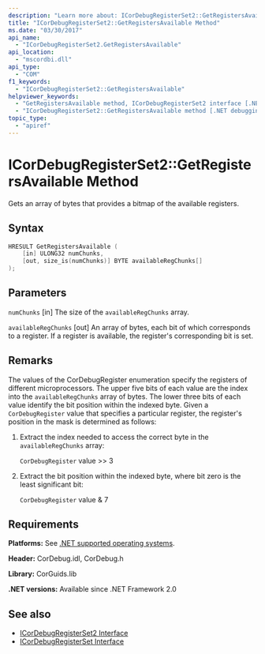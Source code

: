 ```yaml
---
description: "Learn more about: ICorDebugRegisterSet2::GetRegistersAvailable Method"
title: "ICorDebugRegisterSet2::GetRegistersAvailable Method"
ms.date: "03/30/2017"
api_name:
  - "ICorDebugRegisterSet2.GetRegistersAvailable"
api_location:
  - "mscordbi.dll"
api_type:
  - "COM"
f1_keywords:
  - "ICorDebugRegisterSet2::GetRegistersAvailable"
helpviewer_keywords:
  - "GetRegistersAvailable method, ICorDebugRegisterSet2 interface [.NET debugging]"
  - "ICorDebugRegisterSet2::GetRegistersAvailable method [.NET debugging]"
topic_type:
  - "apiref"
---
```

# ICorDebugRegisterSet2::GetRegistersAvailable Method

Gets an array of bytes that provides a bitmap of the available registers.

## Syntax

```cpp
HRESULT GetRegistersAvailable (
    [in] ULONG32 numChunks,
    [out, size_is(numChunks)] BYTE availableRegChunks[]
);
```

## Parameters

 `numChunks`
 [in] The size of the `availableRegChunks` array.

 `availableRegChunks`
 [out] An array of bytes, each bit of which corresponds to a register. If a register is available, the register's corresponding bit is set.

## Remarks

 The values of the CorDebugRegister enumeration specify the registers of different microprocessors. The upper five bits of each value are the index into the `availableRegChunks` array of bytes. The lower three bits of each value identify the bit position within the indexed byte. Given a `CorDebugRegister` value that specifies a particular register, the register's position in the mask is determined as follows:

1. Extract the index needed to access the correct byte in the `availableRegChunks` array:

     `CorDebugRegister` value >> 3

2. Extract the bit position within the indexed byte, where bit zero is the least significant bit:

     `CorDebugRegister` value & 7

## Requirements

 **Platforms:** See [.NET supported operating systems](https://github.com/dotnet/core/blob/main/os-lifecycle-policy.md).

 **Header:** CorDebug.idl, CorDebug.h

 **Library:** CorGuids.lib

 **.NET versions:** Available since .NET Framework 2.0

## See also

- [ICorDebugRegisterSet2 Interface](icordebugregisterset2-interface.md)
- [ICorDebugRegisterSet Interface](icordebugregisterset-interface.md)
